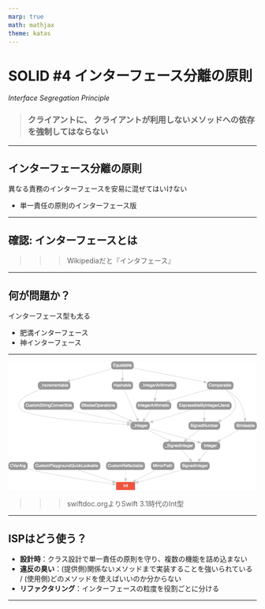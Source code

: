 ```yaml
---
marp: true
math: mathjax
theme: katas
---
```

<!-- 
size: 16:9
paginate: true
-->
<!-- header: 勉強会# ― エンジニアとしての解像度を高めるための勉強会-->

<!-- インターフェース分離の原則によって何が説明できると思いますか？（質問）
そうです。人間のエゴ、あるいは悲しい性(サガ)ですね。 -->

# SOLID #4 インターフェース分離の原則
_Interface Segregation Principle_

> ### クライアントに、 クライアントが利用しないメソッドへの依存を強制してはならない
 
<!-- あるインターフェースを用意するときに、仮想メソッドに複数の役割を詰め込まない。 -->

---

## インターフェース分離の原則

異なる責務のインターフェースを安易に混ぜてはいけない

* 単一責任の原則のインターフェース版

---

## 確認: インターフェースとは


>>> Wikipediaだと『インタフェース』

---

## 何が問題か？

インターフェース型も太る

* 肥満インターフェース
* 神インターフェース

<!-- 原則に違反した場合の問題は、神インターフェース型が存在してしまうということ。 -->
<!-- 洗濯機を操作していてエラーが出た時に、その原因を調べるために何百ページもあるマニュアル(目次や索引なし)を渡されたら読みこなせる？普通の操作方法から、開発の内部資料までのっているようなものを見せられて喜ぶ人がいる？ -->

---

![](../02-practical/assets/04-isp-swiftint.png)

>>> swiftdoc.orgよりSwift 3.1時代のInt型

<!-- インターフェースをどれだけ分離したらいいかという１つの例。Swift3.1時代で、整数型はこのように表現されていた。様々な特性が集まって、整数であることが表現されていた -->

---

## ISPはどう使う？
 
* **設計時**：クラス設計で単一責任の原則を守り、複数の機能を詰め込まない
* **違反の臭い**：(提供側)関係ないメソッドまで実装することを強いられている / (使用側)どのメソッドを使えばいいのか分からない
* **リファクタリング**：インターフェースの粒度を役割ごとに分ける
 
---
<!-- 三枚舌外交
第一次世界大戦を有利に戦うため行い、中東の火種をつくったイギリスの秘密外交

https://solver-story.com/?p=1776

1. 第一次世界大戦でイギリスはオスマン帝国(トルコ)と敵対
    * 三国同盟{イギリス/フランス/ロシア} vs. 三国協商{ドイツ/オーストリア/イタリア+オスマン帝国}
2. イギリスはアラブ人(トルコ国内で反乱を促す)、ユダヤ人(資金援助)の協力を得ようとした
3. それぞれに秘密外交で矛盾した約束
    * アラブ人に… 旧トルコ領にアラブ人独立国家の建設を約束(1915年「フセイン＝マクマホン協定」)
    * ユダヤ人に… パレスチナにユダヤ人国家の建設を認める(1917年「バルフォア宣言」)
    * フランス・ロシアに… 旧トルコ領は我々だけで分割しよう(1916年「サイクス・ピコ協定」)
    * （アラブ/ユダヤに国を作ると言っておきながら最終的には自分たちのものにしようとしていた）
4. 大戦後、旧トルコ領の一部を英仏が委任統治
    * 両国の利害のみで中等を分割
    * そのまま各国が独立したため民族や宗教の対立が残った
* 第２次大戦後、英国からパレスチナ問題を丸投げされた国連はパレスチナ分割を決議
    * 米国の意向で、少数派のユダヤ人に約６割、アラブ人に約４割を割り当て、宗教対立の火種となる聖地エルサレムは国際管理とした
    * 決議に基づいて建国したイスラエルと、認めないアラブの間で中東戦争が発生
        * 勝利したイスラエルはエルサレム西側を領有し、後に東側も実効支配
        * 土地を追われた多くのパレスチナ人は難民となり、紛争は今もなお -->